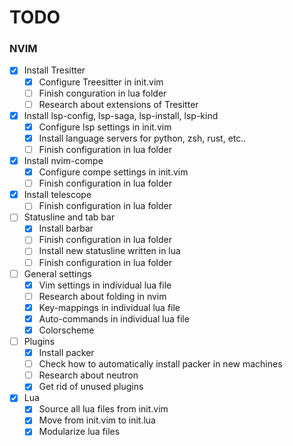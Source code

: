 # TODO

### NVIM
- [X] Install Tresitter
    - [X] Configure Treesitter in init.vim
    - [ ] Finish conguration in lua folder
    - [ ] Research about extensions of Tresitter

- [X] Install lsp-config, lsp-saga, lsp-install, lsp-kind
    - [X] Configure lsp settings in init.vim
    - [X] Install language servers for python, zsh, rust, etc..
    - [ ] Finish configuration in lua folder

- [X] Install nvim-compe
    - [X] Configure compe settings in init.vim
    - [ ] Finish configuration in lua folder

- [X] Install telescope
    - [ ] Finish configuration in lua folder

- [ ] Statusline and tab bar
    - [X] Install barbar
    - [ ] Finish configuration in lua folder
    - [ ] Install new statusline written in lua
    - [ ] Finish configuration in lua folder

- [ ] General settings
    - [X] Vim settings in individual lua file
    - [ ] Research about folding in nvim
    - [X] Key-mappings in individual lua file
    - [X] Auto-commands in individual lua file
    - [X] Colorscheme

- [ ] Plugins
    - [X] Install packer
    - [ ] Check how to automatically install packer in new machines
    - [ ] Research about neutron
    - [X] Get rid of unused plugins

- [X] Lua
    - [X] Source all lua files from init.vim
    - [X] Move from init.vim to init.lua
    - [X] Modularize lua files
